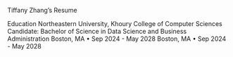Tiffany Zhang’s Resume

Education
Northeastern University, Khoury College of Computer Sciences
Candidate: Bachelor of Science in Data Science and Business Administration
Boston, MA • Sep 2024 - May 2028
Boston, MA  •  Sep 2024 - May 2028
